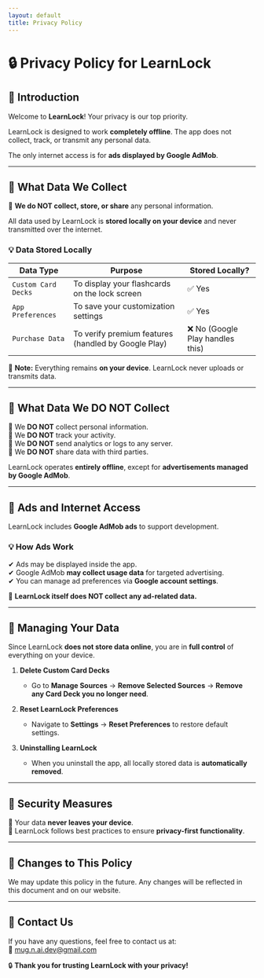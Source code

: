```yaml
---
layout: default
title: Privacy Policy
---
```


# 🔒 Privacy Policy for LearnLock  

## 📌 Introduction  

Welcome to **LearnLock**! Your privacy is our top priority.  

LearnLock is designed to work **completely offline**. The app does not collect, track, or transmit any personal data.  

The only internet access is for **ads displayed by Google AdMob**.  

---

## 📌 What Data We Collect  

🚫 **We do NOT collect, store, or share** any personal information.  

All data used by LearnLock is **stored locally on your device** and never transmitted over the internet.  

### 💡 Data Stored Locally  

<div class="table-container">
  <table>
    <thead>
      <tr>
        <th>Data Type</th>
        <th>Purpose</th>
        <th>Stored Locally?</th>
      </tr>
    </thead>
    <tbody>
      <tr>
        <td><code>Custom Card Decks</code></td>
        <td>To display your flashcards on the lock screen</td>
        <td>✅ Yes</td>
      </tr>
      <tr>
        <td><code>App Preferences</code></td>
        <td>To save your customization settings</td>
        <td>✅ Yes</td>
      </tr>
      <tr>
        <td><code>Purchase Data</code></td>
        <td>To verify premium features (handled by Google Play)</td>
        <td>❌ No (Google Play handles this)</td>
      </tr>
    </tbody>
  </table>
</div>

📌 **Note:** Everything remains **on your device**. LearnLock never uploads or transmits data.  

---

## 🚫 What Data We DO NOT Collect  

🔹 We **DO NOT** collect personal information.  
🔹 We **DO NOT** track your activity.  
🔹 We **DO NOT** send analytics or logs to any server.  
🔹 We **DO NOT** share data with third parties.  

LearnLock operates **entirely offline**, except for **advertisements managed by Google AdMob**.

---

## 📌 Ads and Internet Access  

LearnLock includes **Google AdMob ads** to support development.  

### 💡 How Ads Work  

✔ Ads may be displayed inside the app.  
✔ Google AdMob **may collect usage data** for targeted advertising.  
✔ You can manage ad preferences via **Google account settings**.  

📌 **LearnLock itself does NOT collect any ad-related data.**  

---

## 📌 Managing Your Data  

Since LearnLock **does not store data online**, you are in **full control** of everything on your device.  

1. **Delete Custom Card Decks**  
   - Go to **Manage Sources** → **Remove Selected Sources** → **Remove any Card Deck you no longer need**.  

2. **Reset LearnLock Preferences**  
   - Navigate to **Settings** → **Reset Preferences** to restore default settings.  

3. **Uninstalling LearnLock**  
   - When you uninstall the app, all locally stored data is **automatically removed**.  

---

## 📌 Security Measures  

🔐 Your data **never leaves your device**.  
📌 LearnLock follows best practices to ensure **privacy-first functionality**.  

---

## 📌 Changes to This Policy  

We may update this policy in the future. Any changes will be reflected in this document and on our website.  

---

## 📩 Contact Us  

If you have any questions, feel free to contact us at:  
📧 [mug.n.ai.dev@gmail.com](mailto:mug.n.ai.dev@gmail.com)  

🔒 **Thank you for trusting LearnLock with your privacy!**  
